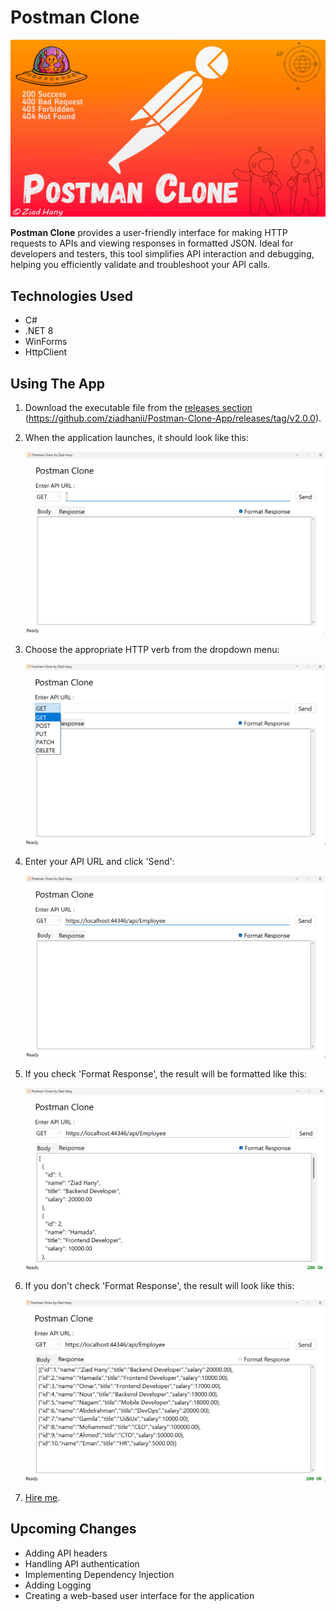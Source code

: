 # Postman Clone

![Welcome to the Postman Clone](Images/Thumbnail.jpg "Welcome to the Postman Clone")

**Postman Clone** provides a user-friendly interface for making HTTP requests to APIs and viewing responses in formatted JSON. Ideal for developers and testers, this tool simplifies API interaction and debugging, helping you efficiently validate and troubleshoot your API calls.

## Technologies Used

- C#
- .NET 8
- WinForms
- HttpClient

## Using The App

1. Download the executable file from the [releases section](#) (https://github.com/ziadhanii/Postman-Clone-App/releases/tag/v2.0.0).

2. When the application launches, it should look like this:

   ![Postman Clone App ready to run](Images/Screenshot-v02-01.png "Ready to Run")

3. Choose the appropriate HTTP verb from the dropdown menu:

   ![Postman Clone Select HTTP Verb](Images/Screenshot-v02-02.png "Select HTTP Verb")

4. Enter your API URL and click 'Send':

   ![Postman Clone Fill API URL](Images/Screenshot-v02-03.png "Fill API URL")

5. If you check 'Format Response', the result will be formatted like this:

   ![Postman Clone Formatted Response](Images/Screenshot-v02-04.png "Response with 'Format Response' checked")

6. If you don't check 'Format Response', the result will look like this:

   ![Postman Clone Unformatted Response](Images/Screenshot-v02-05.png "Response without 'Format Response' checked")

7. [Hire me](#).

## Upcoming Changes

- Adding API headers
- Handling API authentication
- Implementing Dependency Injection
- Adding Logging
- Creating a web-based user interface for the application
